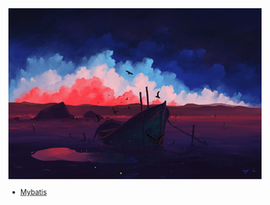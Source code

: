 

<div align="center"><img width="600" height="340" src="https://github.com/NTFSk/JavaLearning/blob/master/pictures/readme_pictrues/wallhaven-13mk9v.jpg"/></div>

* [Mybatis](https://github.com/NTFSk/JavaLearning/tree/master/source/Mybatis)
